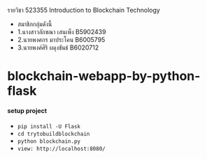 รายวิชา 523355 Introduction to Blockchain Technology
* สมาชิกกลุ่มดังนี้
* 1.นางสาวลักขณา เสนเพ็ง B5902439
* 2.นายพงศกร มาประโคน B6005795
* 3.นายพงศ์ศิริ ผดุงขันธ์ B6020712
# blockchain-webapp-by-python-flask

 #### setup project
  - `pip install -U Flask`
  - `cd trytobuildblockchain`
  - `python blockchain.py`
  - `view: http://localhost:8080/`
